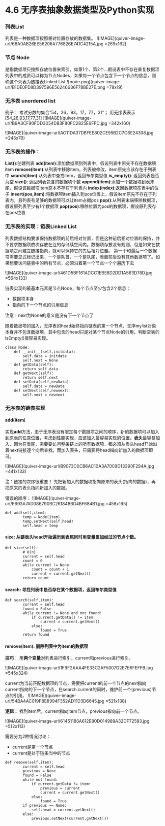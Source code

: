 # 4.6 无序表抽象数据类型及Python实现
### 列表List
列表是一种数据项按照相对位置存放的数据集。
![IMAGE](quiver-image-url/68A0AB26EE56208A776826E741C4215A.jpg =269x162)


### 节点 Node
是指数据项只按照存放位置来索引，如第1个、第2个...假设表中不存在重复数据项
列表中的成员可以称为节点Nodes，如果每一个节点包含下一个节点的信息，则称这个列表为链接表Linked List
![node.png](quiver-image-url/B1DE0FD8D397596E56246636F78BE27E.png =78x19)


### 无序表 unordered list
例子：
考试分数的集合“54，26，93，17，77，31”；
用无序表表示[54,26,93,17,77,31]
![IMAGE](quiver-image-url/B9A3CF90FDD3054DB3F80FC2825E6FFC.jpg =342x160)

![IMAGE](quiver-image-url/AC11DA37DBFEE802CE95B2C7C6E24308.jpg =245x79)



### 无序表的操作：
**List()**:创建列表
**add(item)**:添加数据项到列表中，假设列表中原先不存在数据项item
**remove(item)**:从列表中移除item，列表被修改，item原先应该存在于列表中
**search(item)**:从列表中查找item，返回布尔类型值
**is_empty()**: 返回列表是否为空
**size()**: 返回列表包含的数据项个数
**append(item)**:添加一个数据项到表末尾，假设该数据项item原本不存在于列表内
**index(index)**:返回数据项在表中的位子
**insert(pos,item)**:将数据项item插入到pos位置上，假设item原先不存在于列表内，且列表有足够的数据项可以让item占据pos
**pop()**:从列表末端移除数据项，假设原列表至少有1个数据项
**pop(pos)**:移除位置为pos的数据项，假设原列表存在pos位置

### 无序表的实现：链表Linked List
列表数据结构要求保持数据项的前后相对位置，但是这种前后相对位置的保持，并不要求数据项依次存放在连的存储续空间内。数据项存放没有规则，但是如果在数据项之间建立链接指向，就可以保持它的先后相对位置。
第一个和最后一个数据项需要显式标记出来，一个是队首，一个是队尾，表面前后没有其他数据项了。如果想要访问链表中的所有节点，必须沿着第一个节点一个个遍历下去

![IMAGE](quiver-image-url/461D5BF161ADCC1EBE8D2DD1A563D78D.jpg =564x133)

链表实现的最基本元素是节点Node，每个节点至少包含2个信息：
- 数据项本身
- 指向的下一个节点的引用信息

注意：next为None的意义是没有下一个节点了

随着数据项的加入，无序表的head始终指向链表的第一个节点，无序mylist对象本身并不包含数据项，其中包含的head只是对某个节点Node的引用。判断空表的isEmpty()很容易实现。


```
class Node:
    def __init__(self,initdata):
        self.data = initdata
        self.next = None
    def getData(self):
        return self.data
    def getNext(self):
        return self.next
    def setData(self,newData):
        self.data = newData
    def setNext(self,newnext):
        self.next = newnext
```

### 无序表的链表实现
#### add(item)
实现**add**方法，由于无序表没有限定每个数据项之间的顺序，新的数据项可以加入到原表的任意位置，考虑到性能实现，应该加入最容易实现的位置。**表头**最容易加入，因为在表尾，需要要访问整条链上的所有数据项，都必须从表头head开始沿着next链接逐个向后查找，而加入表头，只需要将head指向新加入的数据项即可。

![IMAGE](quiver-image-url/B9073C0CB6AC10A3A7009D13390F294A.jpg =441x133)

注：链接的次序很重要！
先把新加入的数据项指向原来的表头(指向的数据)，再把原来的表头指向新加入的数据。

错误的顺序：
![IMAGE](quiver-image-url/F693A7AD086790BC2618486D4BF684B1.jpg =458x165)

```
def add(self,item):
        temp = Node(item)
        temp.setNext(self.head)
        self.head = temp
```
#### **size**: 从链表头head开始遍历到表尾同时用变量累加经过的节点个数。
```
def size(self):
        # O(n)
        current = self.head
        count = 0 
        while current != None:
            count = count + 1
            current = current.getNext()
        return count
```

#### search: 寻找列表中是否存在某个数据项，返回布尔类型值
```
def search(self,item):
        current = self.head
        found = False
        while current != None and not found:
            if current.getData() != item:
                current = current.getNext()
            else:
                found = True
        return found
```
#### **remove**(item): 删除列表中为item的数据项

**技巧**：
用**两个变量**对列表进行索引，current和previous进行索引。

![IMAGE](quiver-image-url/1F9F2AAA4FE33C2AF5007D2E7E6FEFFB.jpg =545x324)

current为当前匹配数据项的节点，需要把current的前一个节点的next指向current指向的下一个节点，在search current的同时，维护前一个(previous)节点的引用。
![IMAGE](quiver-image-url/54BA4AC019F8E8994F352AD11D3D6645.jpg =521x138)



**逻辑：**
找到item后，current指向item节点，previous指向前一个节点。

![IMAGE](quiver-image-url/61451186A612E80D014989A32DF72593.jpg =512x113)

需要分为2种情况讨论：
- current是第一个节点
- current是处于链条当中的节点


```
def remove(self,item):
        current = self.head
        previous = None
        found = False
        while not found:
            if current.getData != item:
                previous = current
                current = current.getNext()
            else:
                found = True
        if previous == None:
            self.head = current.getNext()
        else:
            previous.setNext(current.getNext())
```